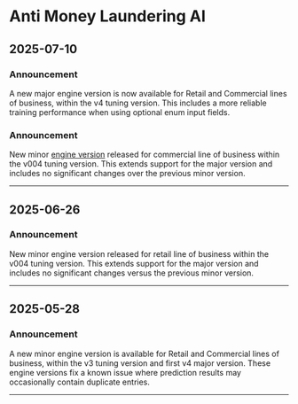 # Anti Money Laundering AI

## 2025-07-10

### Announcement

A new major engine version is now available for Retail and Commercial lines of business, within the v4 tuning version. This includes a more reliable training performance when using optional enum input fields.

### Announcement

New minor [engine version](https://cloud.google.com/financial-services/anti-money-laundering/docs/private/engine-versions/aml-commercial.default.v004#aml-commercial.default.v004.008.202505-000) released for commercial line of business within the v004 tuning version. This extends support for the major version and includes no significant changes over the previous minor version.

---
## 2025-06-26

### Announcement

New minor engine version released for retail line of business within the v004 tuning version. This extends support for the major version and includes no significant changes versus the previous minor version.

---
## 2025-05-28

### Announcement

A new minor engine version is available for Retail and Commercial lines of business, within the v3 tuning version and first v4 major version. These engine versions fix a known issue where prediction results may occasionally contain duplicate entries.

---

